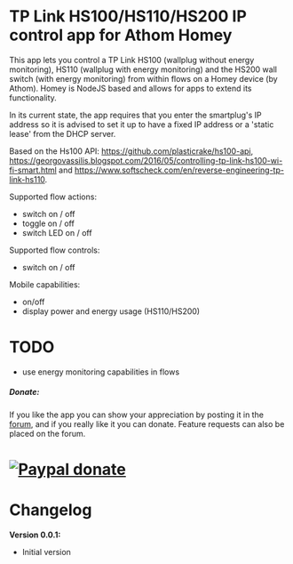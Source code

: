 # TP Link HS100/HS110/HS200 IP control app for Athom Homey

This app lets you control a TP Link HS100 (wallplug without energy monitoring), HS110 (wallplug with energy monitoring) and the HS200 wall switch (with energy monitoring) from within flows on a Homey device (by Athom). Homey is NodeJS based and allows for apps to extend its functionality.

In its current state, the app requires that you enter the smartplug's IP address so it is advised to set it up to have a fixed IP address or a 'static lease' from the DHCP server. 

Based on the Hs100 API: https://github.com/plasticrake/hs100-api, https://georgovassilis.blogspot.com/2016/05/controlling-tp-link-hs100-wi-fi-smart.html and https://www.softscheck.com/en/reverse-engineering-tp-link-hs110. 

Supported flow actions:

* switch on / off
* toggle on / off
* switch LED on / off

Supported flow controls:

* switch on / off

Mobile capabilities:

* on/off
* display power and energy usage (HS110/HS200)

# TODO

* use energy monitoring capabilities in flows

##### Donate: #####
If you like the app you can show your appreciation by posting it in the [forum],
and if you really like it you can donate. Feature requests can also be placed on
the forum.

[![Paypal donate][pp-donate-image]][pp-donate-link]
===============================================================================

# Changelog

**Version 0.0.1:**
- Initial version

[forum]: https://forum.athom.com/discussion/
[pp-donate-link]: https://www.paypal.com/cgi-bin/webscr?cmd=_s-xclick&hosted_button_id=
[pp-donate-image]: https://www.paypalobjects.com/en_US/i/btn/btn_donate_SM.gif


